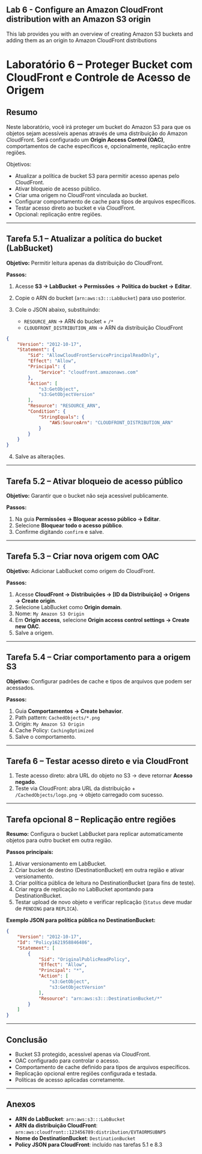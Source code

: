 ## Lab 6 - Configure an Amazon CloudFront distribution with an Amazon S3 origin
This lab provides you with an overview of creating Amazon S3 buckets and adding them as an origin to Amazon CloudFront distributions

# Laboratório 6 – Proteger Bucket com CloudFront e Controle de Acesso de Origem

## Resumo

Neste laboratório, você irá proteger um bucket do Amazon S3 para que os objetos sejam acessíveis apenas através de uma distribuição do Amazon CloudFront. Será configurado um **Origin Access Control (OAC)**, comportamentos de cache específicos e, opcionalmente, replicação entre regiões.

Objetivos:

* Atualizar a política de bucket S3 para permitir acesso apenas pelo CloudFront.
* Ativar bloqueio de acesso público.
* Criar uma origem no CloudFront vinculada ao bucket.
* Configurar comportamento de cache para tipos de arquivos específicos.
* Testar acesso direto ao bucket e via CloudFront.
* Opcional: replicação entre regiões.

---

## Tarefa 5.1 – Atualizar a política do bucket (LabBucket)

**Objetivo:** Permitir leitura apenas da distribuição do CloudFront.

**Passos:**

1. Acesse **S3 → LabBucket → Permissões → Política do bucket → Editar**.
2. Copie o ARN do bucket (`arn:aws:s3:::LabBucket`) para uso posterior.
3. Cole o JSON abaixo, substituindo:

   * `RESOURCE_ARN` → ARN do bucket + `/*`
   * `CLOUDFRONT_DISTRIBUTION_ARN` → ARN da distribuição CloudFront

```json
{
    "Version": "2012-10-17",
    "Statement": {
        "Sid": "AllowCloudFrontServicePrincipalReadOnly",
        "Effect": "Allow",
        "Principal": {
            "Service": "cloudfront.amazonaws.com"
        },
        "Action": [
            "s3:GetObject",
            "s3:GetObjectVersion"
        ],
        "Resource": "RESOURCE_ARN",
        "Condition": {
            "StringEquals": {
                "AWS:SourceArn": "CLOUDFRONT_DISTRIBUTION_ARN"
            }
        }
    }
}
```

4. Salve as alterações.

---

## Tarefa 5.2 – Ativar bloqueio de acesso público

**Objetivo:** Garantir que o bucket não seja acessível publicamente.

**Passos:**

1. Na guia **Permissões → Bloquear acesso público → Editar**.
2. Selecione **Bloquear todo o acesso público**.
3. Confirme digitando `confirm` e salve.

---

## Tarefa 5.3 – Criar nova origem com OAC

**Objetivo:** Adicionar LabBucket como origem do CloudFront.

**Passos:**

1. Acesse **CloudFront → Distribuições → \[ID da Distribuição] → Origens → Create origin**.
2. Selecione LabBucket como **Origin domain**.
3. Nome: `My Amazon S3 Origin`
4. Em **Origin access**, selecione **Origin access control settings → Create new OAC**.
5. Salve a origem.

---

## Tarefa 5.4 – Criar comportamento para a origem S3

**Objetivo:** Configurar padrões de cache e tipos de arquivos que podem ser acessados.

**Passos:**

1. Guia **Comportamentos → Create behavior**.
2. Path pattern: `CachedObjects/*.png`
3. Origin: `My Amazon S3 Origin`
4. Cache Policy: `CachingOptimized`
5. Salve o comportamento.

---

## Tarefa 6 – Testar acesso direto e via CloudFront

1. Teste acesso direto: abra URL do objeto no S3 → deve retornar **Acesso negado**.
2. Teste via CloudFront: abra URL da distribuição + `/CachedObjects/logo.png` → objeto carregado com sucesso.

---

## Tarefa opcional 8 – Replicação entre regiões

**Resumo:** Configura o bucket LabBucket para replicar automaticamente objetos para outro bucket em outra região.

**Passos principais:**

1. Ativar versionamento em LabBucket.
2. Criar bucket de destino (DestinationBucket) em outra região e ativar versionamento.
3. Criar política pública de leitura no DestinationBucket (para fins de teste).
4. Criar regra de replicação no LabBucket apontando para DestinationBucket.
5. Testar upload de novo objeto e verificar replicação (`Status` deve mudar de `PENDING` para `REPLICA`).

**Exemplo JSON para política pública no DestinationBucket:**

```json
{
    "Version": "2012-10-17",
    "Id": "Policy1621958846486",
    "Statement": [
        {
            "Sid": "OriginalPublicReadPolicy",
            "Effect": "Allow",
            "Principal": "*",
            "Action": [
                "s3:GetObject",
                "s3:GetObjectVersion"
            ],
            "Resource": "arn:aws:s3:::DestinationBucket/*"
        }
    ]
}
```

---

## Conclusão

* Bucket S3 protegido, acessível apenas via CloudFront.
* OAC configurado para controlar o acesso.
* Comportamento de cache definido para tipos de arquivos específicos.
* Replicação opcional entre regiões configurada e testada.
* Políticas de acesso aplicadas corretamente.

---

## Anexos

* **ARN do LabBucket**: `arn:aws:s3:::LabBucket`
* **ARN da distribuição CloudFront**: `arn:aws:cloudfront::123456789:distribution/EVTAORMSUBNP5`
* **Nome do DestinationBucket**: `DestinationBucket`
* **Policy JSON para CloudFront**: incluído nas tarefas 5.1 e 8.3
